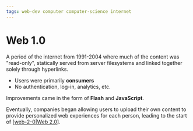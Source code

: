```yaml
---
tags: web-dev computer computer-science internet
---
```


# Web 1.0

A period of the internet from 1991-2004 where much of the content was "read-only", statically served from server filesystems and linked together solely through hyperlinks.

- Users were primarily **consumers**
- No authentication, log-in, analytics, etc.

Improvements came in the form of **Flash** and **JavaScript**.

Eventually, companies began allowing users to upload their own content to provide personalized web experiences for each person, leading to the start of [[web-2-0|Web 2.0]].

[//begin]: # "Autogenerated link references for markdown compatibility"
[web-2-0|Web 2.0]: web-2-0 "Web 2.0"
[//end]: # "Autogenerated link references"